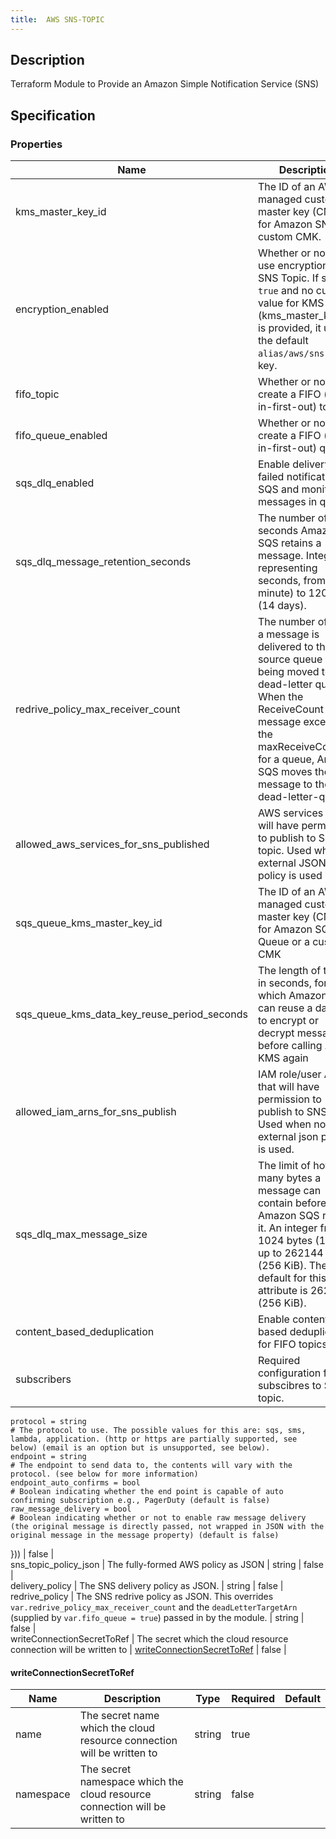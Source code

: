 ```yaml
---
title:  AWS SNS-TOPIC
---
```


## Description

Terraform Module to Provide an Amazon Simple Notification Service (SNS)

## Specification


### Properties

 Name | Description | Type | Required | Default 
 ------------ | ------------- | ------------- | ------------- | ------------- 
 kms_master_key_id | The ID of an AWS-managed customer master key (CMK) for Amazon SNS or a custom CMK. | string | false |  
 encryption_enabled | Whether or not to use encryption for SNS Topic. If set to `true` and no custom value for KMS key (kms_master_key_id) is provided, it uses the default `alias/aws/sns` KMS key. | bool | false |  
 fifo_topic | Whether or not to create a FIFO (first-in-first-out) topic | bool | false |  
 fifo_queue_enabled | Whether or not to create a FIFO (first-in-first-out) queue | bool | false |  
 sqs_dlq_enabled | Enable delivery of failed notifications to SQS and monitor messages in queue. | bool | false |  
 sqs_dlq_message_retention_seconds | The number of seconds Amazon SQS retains a message. Integer representing seconds, from 60 (1 minute) to 1209600 (14 days). | number | false |  
 redrive_policy_max_receiver_count | The number of times a message is delivered to the source queue before being moved to the dead-letter queue. When the ReceiveCount for a message exceeds the maxReceiveCount for a queue, Amazon SQS moves the message to the dead-letter-queue. | number | false |  
 allowed_aws_services_for_sns_published | AWS services that will have permission to publish to SNS topic. Used when no external JSON policy is used | list(string) | false |  
 sqs_queue_kms_master_key_id | The ID of an AWS-managed customer master key (CMK) for Amazon SQS Queue or a custom CMK | string | false |  
 sqs_queue_kms_data_key_reuse_period_seconds | The length of time, in seconds, for which Amazon SQS can reuse a data key to encrypt or decrypt messages before calling AWS KMS again | number | false |  
 allowed_iam_arns_for_sns_publish | IAM role/user ARNs that will have permission to publish to SNS topic. Used when no external json policy is used. | list(string) | false |  
 sqs_dlq_max_message_size | The limit of how many bytes a message can contain before Amazon SQS rejects it. An integer from 1024 bytes (1 KiB) up to 262144 bytes (256 KiB). The default for this attribute is 262144 (256 KiB). | number | false |  
 content_based_deduplication | Enable content-based deduplication for FIFO topics | bool | false |  
 subscribers | Required configuration for subscibres to SNS topic. | map(object({
    protocol = string
    # The protocol to use. The possible values for this are: sqs, sms, lambda, application. (http or https are partially supported, see below) (email is an option but is unsupported, see below).
    endpoint = string
    # The endpoint to send data to, the contents will vary with the protocol. (see below for more information)
    endpoint_auto_confirms = bool
    # Boolean indicating whether the end point is capable of auto confirming subscription e.g., PagerDuty (default is false)
    raw_message_delivery = bool
    # Boolean indicating whether or not to enable raw message delivery (the original message is directly passed, not wrapped in JSON with the original message in the message property) (default is false)
  })) | false |  
 sns_topic_policy_json | The fully-formed AWS policy as JSON | string | false |  
 delivery_policy | The SNS delivery policy as JSON. | string | false |  
 redrive_policy | The SNS redrive policy as JSON. This overrides `var.redrive_policy_max_receiver_count` and the `deadLetterTargetArn` (supplied by `var.fifo_queue = true`) passed in by the module. | string | false |  
 writeConnectionSecretToRef | The secret which the cloud resource connection will be written to | [writeConnectionSecretToRef](#writeConnectionSecretToRef) | false |  


#### writeConnectionSecretToRef

 Name | Description | Type | Required | Default 
 ------------ | ------------- | ------------- | ------------- | ------------- 
 name | The secret name which the cloud resource connection will be written to | string | true |  
 namespace | The secret namespace which the cloud resource connection will be written to | string | false |  

